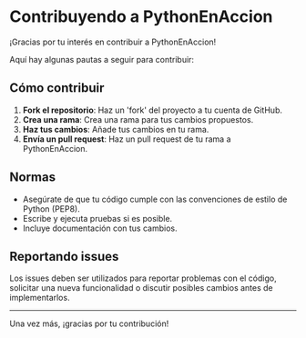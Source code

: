 # Contribuyendo a PythonEnAccion

¡Gracias por tu interés en contribuir a PythonEnAccion!

Aquí hay algunas pautas a seguir para contribuir:

## Cómo contribuir

1. **Fork el repositorio**: Haz un 'fork' del proyecto a tu cuenta de GitHub.
2. **Crea una rama**: Crea una rama para tus cambios propuestos.
3. **Haz tus cambios**: Añade tus cambios en tu rama.
4. **Envía un pull request**: Haz un pull request de tu rama a PythonEnAccion.

## Normas

- Asegúrate de que tu código cumple con las convenciones de estilo de Python (PEP8).
- Escribe y ejecuta pruebas si es posible.
- Incluye documentación con tus cambios.

## Reportando issues

Los issues deben ser utilizados para reportar problemas con el código, solicitar una nueva funcionalidad o discutir posibles cambios antes de implementarlos.

---

Una vez más, ¡gracias por tu contribución!
